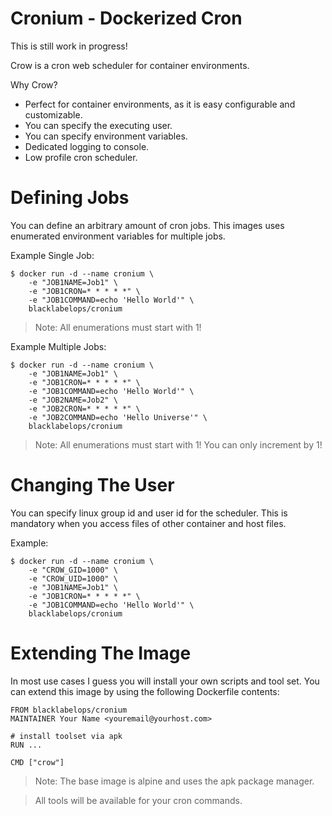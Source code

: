 # Cronium - Dockerized Cron

This is still work in progress!

Crow is a cron web scheduler for container environments.

Why Crow?

* Perfect for container environments, as it is easy configurable and customizable.
* You can specify the executing user.
* You can specify environment variables.
* Dedicated logging to console.
* Low profile cron scheduler.

# Defining Jobs

You can define an arbitrary amount of cron jobs. This images uses enumerated environment variables for multiple jobs.

Example Single Job:

~~~~
$ docker run -d --name cronium \
    -e "JOB1NAME=Job1" \
    -e "JOB1CRON=* * * * *" \
    -e "JOB1COMMAND=echo 'Hello World'" \
    blacklabelops/cronium
~~~~

> Note: All enumerations must start with 1!

Example Multiple Jobs:

~~~~
$ docker run -d --name cronium \
    -e "JOB1NAME=Job1" \
    -e "JOB1CRON=* * * * *" \
    -e "JOB1COMMAND=echo 'Hello World'" \
    -e "JOB2NAME=Job2" \
    -e "JOB2CRON=* * * * *" \
    -e "JOB2COMMAND=echo 'Hello Universe'" \
    blacklabelops/cronium
~~~~

> Note: All enumerations must start with 1! You can only increment by 1!

# Changing The User

You can specify linux group id and user id for the scheduler. This is mandatory when you access files of other container and host files.

Example:

~~~~
$ docker run -d --name cronium \
    -e "CROW_GID=1000" \
    -e "CROW_UID=1000" \
    -e "JOB1NAME=Job1" \
    -e "JOB1CRON=* * * * *" \
    -e "JOB1COMMAND=echo 'Hello World'" \
    blacklabelops/cronium
~~~~

# Extending The Image

In most use cases I guess you will install your own scripts and tool set. You can extend this image by using the following Dockerfile contents:

~~~~
FROM blacklabelops/cronium
MAINTAINER Your Name <youremail@yourhost.com>

# install toolset via apk
RUN ...

CMD ["crow"]
~~~~

> Note: The base image is alpine and uses the apk package manager.

> All tools will be available for your cron commands.
